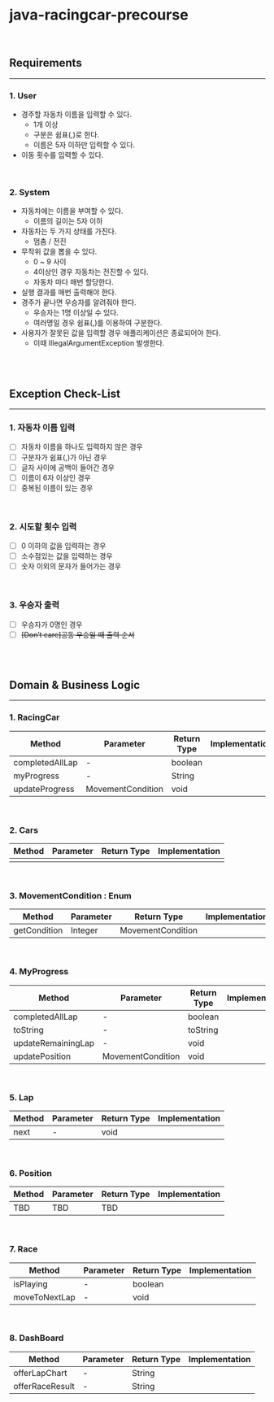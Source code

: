 # java-racingcar-precourse

<br>

## Requirements

---

### 1. User
- 경주할 자동차 이름을 입력할 수 있다.
    - 1개 이상
    - 구분은 쉼표(,)로 한다.
    - 이름은 5자 이하만 입력할 수 있다.
- 이동 횟수를 입력할 수 있다.

<br>

### 2. System
- 자동차에는 이름을 부여할 수 있다.
    - 이름의 길이는 5자 이하
- 자동차는 두 가지 상태를 가진다.
    - 멈춤 / 전진
- 무작위 값을 뽑을 수 있다.
    - 0 ~ 9 사이
    - 4이상인 경우 자동차는 전진할 수 있다.
    - 자동차 마다 매번 할당한다.
- 실행 결과를 매번 출력해야 한다.
- 경주가 끝나면 우승자를 알려줘야 한다.
    - 우승자는 1명 이상일 수 있다.
    - 여러명일 경우 쉼표(,)를 이용하여 구분한다.
- 사용자가 잘못된 값을 입력할 경우 애플리케이션은 종료되어야 한다.
    - 이때 IllegalArgumentException 발생한다.

<br>
<br>

## Exception Check-List

---

### 1. 자동차 이름 입력
- [ ] 자동차 이름을 하나도 입력하지 않은 경우
- [ ] 구분자가 쉼표(,)가 아닌 경우
- [ ] 글자 사이에 공백이 들어간 경우
- [ ] 이름이 6자 이상인 경우
- [ ] 중복된 이름이 있는 경우

<br>

### 2. 시도할 횟수 입력
- [ ] 0 이하의 값을 입력하는 경우
- [ ] 소수점있는 값을 입력하는 경우
- [ ] 숫자 이외의 문자가 들어가는 경우

<br>

### 3. 우승자 출력
- [ ] 우승자가 0명인 경우
- [ ] ~~[Don’t care]공동 우승일 때 출력 순서~~

<br>
<br>

## Domain & Business Logic

---

### 1. RacingCar
   | Method          | Parameter         | Return Type | Implementation |
   |-----------------|-------------------|-------------|----------------|
   | completedAllLap | -                 | boolean     |                |
   | myProgress      | -                 | String      |                |
   | updateProgress  | MovementCondition | void        |                |

<br>

### 2. Cars
| Method | Parameter | Return Type | Implementation |
|--------|-----------|-------------|----------------|
|        |           |             |                |

<br>

### 3. MovementCondition : Enum
| Method       | Parameter | Return Type       | Implementation |
|--------------|-----------|-------------------|----------------|
| getCondition | Integer   | MovementCondition |                |

<br>

### 4. MyProgress
| Method             | Parameter         | Return Type | Implementation |
|--------------------|-------------------|-------------|----------------|
| completedAllLap    | -                 | boolean     |                |
| toString           | -                 | toString    |                |
| updateRemainingLap | -                 | void        |                |
| updatePosition     | MovementCondition | void        |                |

<br>

### 5. Lap
| Method | Parameter | Return Type | Implementation |
|--------|-----------|-------------|----------------|
| next   | -         | void        |                |

<br>

### 6. Position
| Method | Parameter | Return Type | Implementation |
|--------|-----------|-------------|----------------|
| TBD    | TBD       | TBD         |                |

<br>

### 7. Race
| Method        | Parameter | Return Type | Implementation |
|---------------|-----------|-------------|----------------|
| isPlaying     | -         | boolean     |                |
| moveToNextLap | -         | void        |                |

<br>

### 8. DashBoard
| Method          | Parameter | Return Type | Implementation |
|-----------------|-----------|-------------|----------------|
| offerLapChart   | -         | String      |                |
| offerRaceResult | -         | String      |                |
